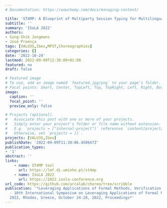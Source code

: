 ```yaml
---
# Documentation: https://wowchemy.com/docs/managing-content/

title: 'ST4MP: A Blueprint of Multiparty Session Typing for Multilingual Programming'
subtitle: ''
summary: 'ISoLA 2022'
authors:
- Sung-Shik Jongmans
- José Proença
tags: [VALU3S,Ibex,MPST,Choreographies]
categories: []
date: '2022-10-24'
lastmod: 2022-09-09T12:30:09+01:00
featured: no
draft: false

# Featured image
# To use, add an image named `featured.jpg/png` to your page's folder.
# Focal points: Smart, Center, TopLeft, Top, TopRight, Left, Right, BottomLeft, Bottom, BottomRight.
image:
  caption: ''
  focal_point: ''
  preview_only: false

# Projects (optional).
#   Associate this post with one or more of your projects.
#   Simply enter your project's folder or file name without extension.
#   E.g. `projects = ["internal-project"]` references `content/project/deep-learning/index.md`.
#   Otherwise, set `projects = []`.
projects: [VALU3S,Ibex]
publishDate: '2022-09-09T11:30:06.450647Z'
publication_types:
- '1'
abstract: ''
links:
    - name: ST4MP tool
      url: https://lmf.di.uminho.pt/st4mp
    - name: ISoLA 2022
      url: https://2022.isola-conference.org
url_code: https://github.com/arcalab/choreo/tree/scribble
publication: '*Leveraging Applications of Formal Methods, Verification and Validation
  - 10th International Symposium on Leveraging Applications of Formal Methods, ISoLA
  2022, Rhodes, Greece, October 24-28, 2022, Proceedings*'
---
```

